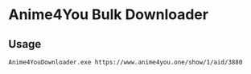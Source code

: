 # Anime4You Bulk Downloader

## Usage
    Anime4YouDownloader.exe https://www.anime4you.one/show/1/aid/3880    
